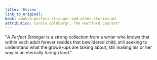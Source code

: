 ```yaml
---
title: 'Review'
link_to_original:
book: book/a-perfect-stranger-and-other-stories.md
attribution: Carole Goldberg*, The Hartford Courant*
---
```

"*A Perfect Stranger* is a strong collection from a writer who knows that within each adult forever resides that bewildered child, still seeking to understand what the grown-ups are talking about, still making his or her way in an eternally foreign land."

